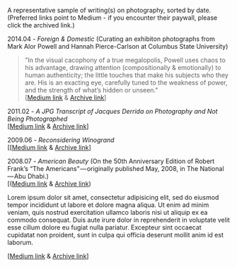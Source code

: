 A representative sample of writing(s) on photography, sorted by date. (Preferred links point to Medium - if you encounter their paywall, please click the archived link.)

2014.04 - *Foreign & Domestic* (Curating an exhibiton photographs from Mark Alor Powell and Hannah Pierce-Carlson at Columbus State University)  
> "In the visual cacophony of a true megalopolis, Powell uses chaos to his advantage, drawing attention (compositionally & emotionally) to human authenticity; the little touches that make his subjects who they are. His is an exacting eye, carefully tuned to the weakness of power, and the strength of what’s hidden or unseen."  
[[Medium link](https://medium.com/@whileseated/foreign-domestic-photographs-from-mark-alor-powell-and-hannah-pierce-carlson-76bf28cb2f8f) & [Archive link](2014_Foreign-Domestic.md)]  

2011.02 - *A JPG Transcript of Jacques Derrida on Photography and Not Being Photographed*  
[[Medium link](https://medium.com/@whileseated/a-jpg-transcript-of-jacques-derrida-on-photography-and-not-being-photographed-64f22bbac06c) & [Archive link](2011_A-JPG-Transcript-of-Jacques-Derrida-on-Photography-and-Not-Being-Photographed.md)]  

2009.06 - *Reconsidering Winogrand*  
[[[Medium link](https://medium.com/@whileseated/reconsidering-winogrand-5b4b22f977a2) & [Archive link](2009_Reconsidering-Winogrand.md)]  

2008.07 - *American Beauty* (On the 50th Anniversary Edition of Robert Frank’s “The Americans” — originally published May, 2008, in The National — Abu Dhabi.)  
[([Medium link](https://medium.com/@whileseated/american-beauty-23a49eb042cb) & [Archive link](2008_American-Beauty.md))  

Lorem ipsum dolor sit amet, consectetur adipisicing elit, sed do eiusmod tempor incididunt ut labore et dolore magna aliqua. Ut enim ad minim veniam, quis nostrud exercitation ullamco laboris nisi ut aliquip ex ea commodo consequat. Duis aute irure dolor in reprehenderit in voluptate velit esse cillum dolore eu fugiat nulla pariatur. Excepteur sint occaecat cupidatat non proident, sunt in culpa qui officia deserunt mollit anim id est laborum.

[[Medium link](https://medium.com/@whileseated/) & [Archive link](ZZZ.md)]  

